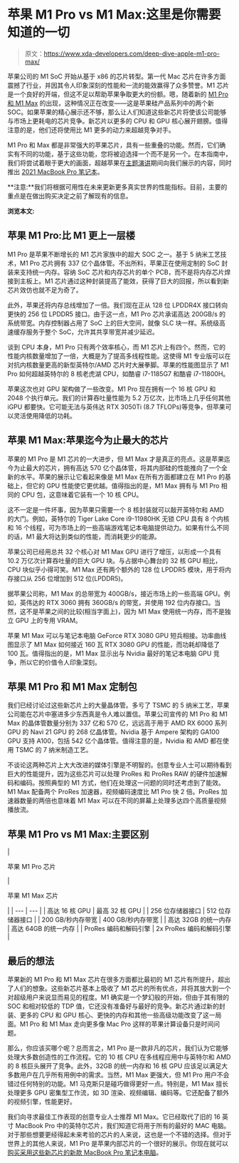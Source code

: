 # 苹果 M1 Pro vs M1 Max:这里是你需要知道的一切

> 原文：<https://www.xda-developers.com/deep-dive-apple-m1-pro-max/>

苹果公司的 M1 SoC 开始从基于 x86 的芯片转型。第一代 Mac 芯片在许多方面震撼了行业，并因其令人印象深刻的性能和一流的能效赢得了众多赞誉。M1 芯片是一个良好的开端，但这不足以帮助苹果争取更大的份额。嗯，随着新的 [M1 Pro 和 M1 Max](https://www.xda-developers.com/apple-announces-m1-pro-m1-max-two-new-custom-built-silicon-to-power-the-next-generation-of-macs/) 的出现，这种情况正在改变——这是苹果硅产品系列中的两个新 SOC。如果苹果的精心展示还不够，那么让人们知道这些新芯片将使该公司能够与市场上更耗电的芯片竞争。新芯片以更多的 CPU 和 GPU 核心展开翅膀。值得注意的是，他们还将使用比 M1 更多的动力来超越竞争对手。

M1 Pro 和 Max 都是非常强大的苹果芯片，具有一些重叠的功能。然而，它们确实有不同的功能，基于这些功能，您将被迫选择一个而不是另一个。在本指南中，我们将尝试着眼于更大的画面，超越苹果在[主题演讲](https://www.apple.com/in/newsroom/2021/10/introducing-m1-pro-and-m1-max-the-most-powerful-chips-apple-has-ever-built/)期间向我们展示的内容，同时推出 [2021 MacBook Pro 笔记本](https://www.xda-developers.com/macbook-pro-2021/)。

**注意:**我们将根据可用性在未来更新更多真实世界的性能指标。目前，主要的重点是在做出购买决定之前了解现有的信息。

**浏览本文:**

## 苹果 M1 Pro:比 M1 更上一层楼

M1 Pro 是苹果不断增长的 M1 芯片家族中的超大 SOC 之一。基于 5 纳米工艺技术，M1 Pro 芯片拥有 337 亿个晶体管。不出所料，苹果正在使用定制的 SoC 封装来支持统一内存。容纳 SoC 芯片和内存芯片的单个 PCB，而不是将内存芯片焊接到主板上。M1 芯片通过这种封装提高了能效，获得了巨大的回报，所以看到新芯片效仿也就不足为奇了。

此外，苹果还将内存总线增加了一倍。我们现在正从 128 位 LPDDR4X 接口转向更快的 256 位 LPDDR5 接口。由于这一点，M1 Pro 芯片承诺高达 200GB/s 的系统带宽。内存控制器占用了 SoC 上的巨大空间，就像 SLC 块一样。系统级高速缓存服务于整个 SoC，允许其共享带宽并减少延迟。

谈到 CPU 本身，M1 Pro 只有两个效率核心，而 M1 芯片上有四个。然而，它的性能内核数量增加了一倍，大概是为了提高多线程性能。这使得 M1 专业版可以在对抗内核数量更高的新型英特尔/AMD 芯片时大展拳脚。苹果的性能图显示了 M1 Pro 如何超越英特尔的 8 核老虎湖 CPU，如酷睿 i7-1185G7 和酷睿 i7-11800H。

苹果这次也对 GPU 架构做了一些改变。M1 Pro 现在拥有一个 16 核 GPU 和 2048 个执行单元。我们的计算吞吐量性能为 5.2 万亿次，比市场上几乎任何其他 iGPU 都要快。它可能无法与英伟达 RTX 3050Ti (8.7 TFLOPs)等竞争，但苹果可以灵活使用降低的功耗。

## 苹果 M1 Max:苹果迄今为止最大的芯片

苹果的 M1 Pro 是 M1 芯片的一大进步，但 M1 Max 才是真正的亮点。这是苹果迄今为止最大的芯片，拥有高达 570 亿个晶体管，将其内部硅的性能推向了一个全新的水平。苹果的展示让它看起来像是 M1 Max 在所有方面都建立在 M1 Pro 的基础上，但它的 GPU 性能使它更优越。值得指出的是，M1 Max 拥有与 M1 Pro 相同的 CPU 包，这意味着它装有一个 10 核 CPU。

这不一定是一件坏事，因为苹果只需要一个 8 核封装就可以敲开英特尔和 AMD 的大门。例如，英特尔的 Tiger Lake Core i9-11980HK 无锁 CPU 具有 8 个内核和 16 个线程，可为市场上的一些高端游戏笔记本电脑提供动力。如果有什么不同的话，M1 最大将达到类似的性能，而消耗更少的能源。

苹果公司已经用总共 32 个核心对 M1 Max GPU 进行了增压，以形成一个具有 10.2 万亿次计算吞吐量的巨大 GPU 块。与占据中心舞台的 32 核 GPU 相比，CPU 块似乎小得可笑。M1 Max 还有两个额外的 128 位 LPDDR5 模块，用于将内存接口从 256 位增加到 512 位(LPDDR5)。

据苹果公司称，M1 Max 的总带宽为 400GB/s，接近市场上的一些高端 GPU。例如，英伟达的 RTX 3060 拥有 360GB/s 的带宽，并使用 192 位内存接口。当然，这不是苹果之间的比较(相当字面上)，因为 M1 Max 使用统一内存，而不是独立 GPU 上的专用 VRAM。

苹果 M1 Max 可以与笔记本电脑 GeForce RTX 3080 GPU 短兵相接。功率曲线图显示了 M1 Max 如何接近 160 瓦 RTX 3080 GPU 的性能，而功耗却降低了 100 瓦。值得指出的是，M1 Max 显示出与 Nvidia 最好的笔记本电脑 GPU 竞争，所以它的价值令人印象深刻。

## 苹果 M1 Pro 和 M1 Max 定制包

我们已经讨论过这些新芯片上的大量晶体管。多亏了 TSMC 的 5 纳米工艺，苹果公司能在芯片中塞进多少东西真是令人难以置信。苹果公司宣传的 M1 Pro 和 M1 Max 的晶体管数量分别为 337 亿和 570 亿，远远高于用于 AMD RX 6000 系列 GPU 的 Navi 21 GPU 的 268 亿晶体管。Nvidia 基于 Ampere 架构的 GA100 GPU 支持 A100，包括 542 亿个晶体管。值得注意的是，Nvidia 和 AMD 都在使用 TSMC 的 7 纳米制造工艺。

不谈论这两种芯片上大大改进的媒体引擎是不明智的。创意专业人士可以期待看到巨大的性能提升，因为这些芯片可以处理 ProRes 和 ProRes RAW 的硬件加速解码和编码。按照典型的 M1 方式，他们在处理这一问题的同时还考虑到了能效。M1 Max 配备两个 ProRes 加速器，视频编码速度比 M1 Pro 快 2 倍。ProRes 加速器数量的两倍也意味着 M1 Max 可以在不同的屏幕上处理多达四个高质量视频播放流。

## 苹果 M1 Pro vs M1 Max:主要区别

| 

苹果 M1 Pro 芯片

 | 

苹果 M1 Max 芯片

 |
| --- | --- |
| 高达 16 核 GPU | 最高 32 核 GPU |
| 256 位存储器接口 | 512 位存储器接口 |
| 200 GB/秒内存带宽 | 400 GB/秒内存带宽 |
| 高达 32GB 的统一内存 | 高达 64GB 的统一内存 |
| ProRes 编码和解码引擎 | 2x ProRes 编码和解码引擎 |

## 最后的想法

苹果新的 M1 Pro 和 M1 Max 芯片在很多方面都比最初的 M1 芯片有所提升，超出了人们的想象。这些新芯片基本上吸收了 M1 芯片的所有优点，并将其放大到一个对超级用户来说显而易见的程度。M1 确实是一个梦幻般的开始，但由于其有限的 SOC 和相对较低的 TDP 值，它还没有准备好与最好的竞争。新芯片通过新的封装、更多的 CPU 和 GPU 核心、更快的内存和其他一些高级功能改变了这一局面。M1 Pro 和 M1 Max 走向更多像 Mac Pro 这样的苹果计算设备只是时间问题。

那么，你应该买哪个呢？总而言之，M1 Pro 是一款非凡的芯片，我们认为它能够处理大多数创造性的工作流程。它的 10 核 CPU 在多线程应用中与英特尔和 AMD 的 8 核巨头展开了竞争。此外，32GB 的统一内存和 16 核 GPU 应该足以满足大多数用户在几乎所有用例中的需求。当然，M1 Max 更强大，但 M1 Pro 用户不会错过任何特别的功能。M1 马克斯只是碰巧做得更好一点。特别是，M1 Max 擅长处理更多 GPU 密集型工作流，如 3D 渲染、视频编辑、编码等。它还配备了额外的视频引擎，性能更好。

我们向寻求最佳工作表现的创意专业人士推荐 M1 Max。它已经取代了旧的 16 英寸 MacBook Pro 中的英特尔芯片，我们知道它将用于所有的最好的 MAC 电脑。对于那些想要更经得起未来考验的芯片的人来说，这也是一个不错的选择。但对于世界上的其他人来说，M1 Pro 是苹果内部芯片的一个很好的展示。你现在就可以[购买采用这些新芯片的新款 MacBook Pro 笔记本电脑](https://www.xda-developers.com/best-macbook-pro-deals/)。